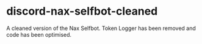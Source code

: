 # discord-nax-selfbot-cleaned
A cleaned version of the Nax Selfbot. Token Logger has been removed and code has been optimised.
